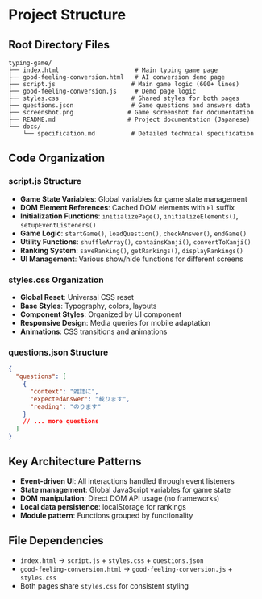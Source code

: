 # Project Structure

## Root Directory Files
```
typing-game/
├── index.html                     # Main typing game page
├── good-feeling-conversion.html   # AI conversion demo page
├── script.js                     # Main game logic (600+ lines)
├── good-feeling-conversion.js     # Demo page logic
├── styles.css                    # Shared styles for both pages
├── questions.json                # Game questions and answers data
├── screenshot.png               # Game screenshot for documentation
├── README.md                    # Project documentation (Japanese)
└── docs/
    └── specification.md          # Detailed technical specification
```

## Code Organization

### script.js Structure
- **Game State Variables**: Global variables for game state management
- **DOM Element References**: Cached DOM elements with `El` suffix
- **Initialization Functions**: `initializePage()`, `initializeElements()`, `setupEventListeners()`
- **Game Logic**: `startGame()`, `loadQuestion()`, `checkAnswer()`, `endGame()`
- **Utility Functions**: `shuffleArray()`, `containsKanji()`, `convertToKanji()`
- **Ranking System**: `saveRanking()`, `getRankings()`, `displayRankings()`
- **UI Management**: Various show/hide functions for different screens

### styles.css Organization
- **Global Reset**: Universal CSS reset
- **Base Styles**: Typography, colors, layouts
- **Component Styles**: Organized by UI component
- **Responsive Design**: Media queries for mobile adaptation
- **Animations**: CSS transitions and animations

### questions.json Structure
```json
{
  "questions": [
    {
      "context": "雑誌に",
      "expectedAnswer": "載ります",
      "reading": "のります"
    }
    // ... more questions
  ]
}
```

## Key Architecture Patterns
- **Event-driven UI**: All interactions handled through event listeners
- **State management**: Global JavaScript variables for game state
- **DOM manipulation**: Direct DOM API usage (no frameworks)
- **Local data persistence**: localStorage for rankings
- **Module pattern**: Functions grouped by functionality

## File Dependencies
- `index.html` → `script.js` + `styles.css` + `questions.json`
- `good-feeling-conversion.html` → `good-feeling-conversion.js` + `styles.css`
- Both pages share `styles.css` for consistent styling